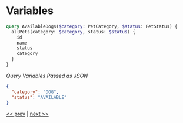 # Variables

```graphql
query AvailableDogs($category: PetCategory, $status: PetStatus) {
  allPets(category: $category, status: $status) {
    id
    name
    status
    category
  }
}
```

_Query Variables Passed as JSON_

```json
{
  "category": "DOG",
  "status": "AVAILABLE"
}
```

[<< prev](https://github.com/MoonHighway/sample-instructor-guide/blob/master/Day1-GraphQLKickoff/notes/AM1-QueryLanguage/05-pet-library-aliases.md) | [next >>](https://github.com/MoonHighway/sample-instructor-guide/blob/master/Day1-GraphQLKickoff/notes/AM1-QueryLanguage/07-pet-library-connected-types.md)
